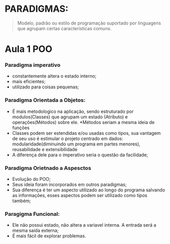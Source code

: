 # **PARADIGMAS:**
> Modelo, padrão ou estilo de programação suportado por linguagens que agrupam certas características comuns.

# Aula 1 POO

### Paradigma imperativo
- constantemente altera o estado interno;
- mais eficientes;
- utilizado para coisas pequenas;

### Paradigma Orientada a Objetos:

- É mais metodologico na aplicação, sendo estruturado por modulos(Classes) que agrupam um estado (Atributo) e operações(Métodos) sobre ele.
*Métodos seriam a mesma ideia de funções
- Classes podem ser estendidas e/ou usadas como tipos, sua vantagem de seu uso é estimular o projeto centrado em dados: modularidade(diminuindo um programa em partes menores), reusabilidade e extensibilidade
-  A diferença dele para o imperativo seria o questão da facilidade;

### Paradigma Orietnado a Aspesctos

- Evolução do POO;
- Seus ideia foram incorporados em outros paradigmas;
- Sua diferença é ter um aspecto utilizado ao longo do programa salvando as informações, esses aspectos podem ser utilizado como tipos também;

### Paragigma Funcional:

- Ele não possui estado, não altera a variavel interna. A entrada será a mesma saída externa;
- É mais fácil de explorar problemas.
